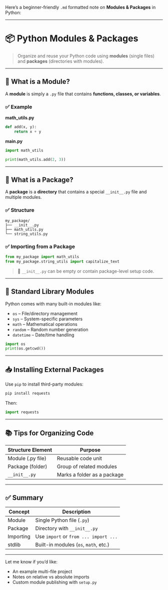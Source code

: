 Here’s a beginner-friendly `.md` formatted note on **Modules & Packages** in Python:

---

# 📦 **Python Modules & Packages**

> Organize and reuse your Python code using **modules** (single files) and **packages** (directories with modules).

---

## 🔹 What is a Module?

A **module** is simply a `.py` file that contains **functions, classes, or variables**.

### ✅ Example

**math\_utils.py**

```python
def add(x, y):
    return x + y
```

**main.py**

```python
import math_utils

print(math_utils.add(2, 3))
```

---

## 📁 What is a Package?

A **package** is a **directory** that contains a special `__init__.py` file and multiple modules.

### ✅ Structure

```
my_package/
├── __init__.py
├── math_utils.py
└── string_utils.py
```

### ✅ Importing from a Package

```python
from my_package import math_utils
from my_package.string_utils import capitalize_text
```

> 🧠 `__init__.py` can be empty or contain package-level setup code.

---

## 🧰 Standard Library Modules

Python comes with many built-in modules like:

* `os` – File/directory management
* `sys` – System-specific parameters
* `math` – Mathematical operations
* `random` – Random number generation
* `datetime` – Date/time handling

```python
import os
print(os.getcwd())
```

---

## 📥 Installing External Packages

Use `pip` to install third-party modules:

```bash
pip install requests
```

Then:

```python
import requests
```

---

## 📚 Tips for Organizing Code

| Structure Element | Purpose                     |
| ----------------- | --------------------------- |
| Module (.py file) | Reusable code unit          |
| Package (folder)  | Group of related modules    |
| `__init__.py`     | Marks a folder as a package |

---

## ✅ Summary

| Concept   | Description                           |
| --------- | ------------------------------------- |
| Module    | Single Python file (`.py`)            |
| Package   | Directory with `__init__.py`          |
| Importing | Use `import` or `from ... import ...` |
| stdlib    | Built-in modules (`os`, `math`, etc.) |

---

Let me know if you’d like:

* An example multi-file project
* Notes on relative vs absolute imports
* Custom module publishing with `setup.py`
